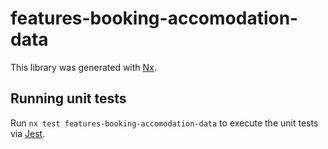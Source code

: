 # features-booking-accomodation-data

This library was generated with [Nx](https://nx.dev).

## Running unit tests

Run `nx test features-booking-accomodation-data` to execute the unit tests via [Jest](https://jestjs.io).

